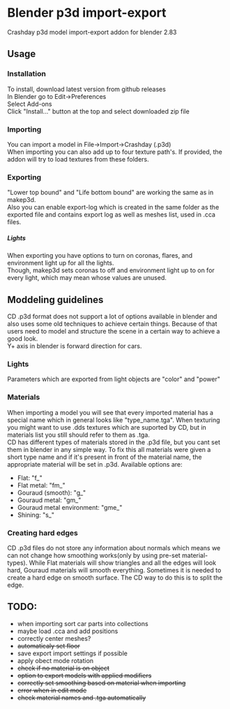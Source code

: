 # Blender p3d import-export
Crashday p3d model import-export addon for blender 2.83  

## Usage
### Installation
To install, download latest version from github releases  
In Blender go to Edit->Preferences  
Select Add-ons  
Click "Install..." button at the top and select downloaded zip file  
### Importing
You can import a model in File->Import->Crashday (.p3d)  
When importing you can also add up to four texture path's. If provided, the addon will try to load textures from these folders.  
### Exporting
"Lower top bound" and "Life bottom bound" are working the same as in makep3d.  
Also you can enable export-log which is created in the same folder as the exported file and contains export log as well as meshes list, used in .cca files.
##### Lights
When exporting you have options to turn on coronas, flares, and environment light up for all the lights.  
Though, makep3d sets coronas to off and environment light up to on for every light, which may mean whose values are unused.  

## Moddeling guidelines
CD .p3d format does not support a lot of options available in blender and also uses some old techniques to achieve certain things. Because of that users need to model and structure the scene in a certain way to achieve a good look.  
Y+ axis in blender is forward direction for cars.
### Lights
Parameters which are exported from light objects are "color" and "power"
### Materials
When importing a model you will see that every imported material has a special name which in general looks like
"type_name.tga". When texturing you might want to use .dds textures which are suported by CD, but in materials list you still should refer to them as .tga.  
CD has different types of materials stored in the .p3d file, but you cant set them in blender in any simple way.
To fix this all materials were given a short type name and if it's present in front of the material name, the appropriate material will be set in .p3d. Available options are:
- Flat: "f_"
- Flat metal: "fm_"
- Gouraud (smooth): "g_"
- Gouraud metal: "gm_"
- Gouraud metal environment: "gme_"
- Shining: "s_"
### Creating hard edges
CD .p3d files do not store any information about normals which means we can not change how smoothing works(only by using pre-set material-types). While Flat materials will show triangles and all the edges will look hard, Gouraud materials will smooth everything. Sometimes it is needed to create a hard edge on smooth surface. The CD way to do this is to split the edge.

## TODO:
- when importing sort car parts into collections
- maybe load .cca and add positions
- correctly center meshes?
- ~~automaticaly set floor~~
- save export import settings if possible
- apply obect mode rotation
- ~~check if no material is on object~~
- ~~option to export models with applied modifiers~~
- ~~correctly set smoothing based on material when importing~~
- ~~error when in edit mode~~
- ~~check material names and .tga automatically~~